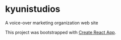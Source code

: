 # kyunistudios

A voice-over marketing organization web site


This project was bootstrapped with [Create React App](https://github.com/facebook/create-react-app).
